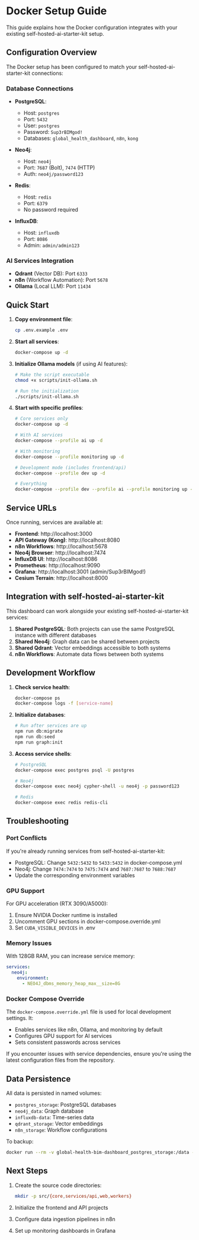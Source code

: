 # Docker Setup Guide

This guide explains how the Docker configuration integrates with your existing self-hosted-ai-starter-kit setup.

## Configuration Overview

The Docker setup has been configured to match your self-hosted-ai-starter-kit connections:

### Database Connections
- **PostgreSQL**: 
  - Host: `postgres`
  - Port: `5432`
  - User: `postgres`
  - Password: `Sup3rBIMgod!`
  - Databases: `global_health_dashboard`, `n8n`, `kong`

- **Neo4j**:
  - Host: `neo4j`
  - Port: `7687` (Bolt), `7474` (HTTP)
  - Auth: `neo4j/password123`

- **Redis**:
  - Host: `redis`
  - Port: `6379`
  - No password required

- **InfluxDB**:
  - Host: `influxdb`
  - Port: `8086`
  - Admin: `admin/admin123`

### AI Services Integration
- **Qdrant** (Vector DB): Port `6333`
- **n8n** (Workflow Automation): Port `5678`
- **Ollama** (Local LLM): Port `11434`

## Quick Start

1. **Copy environment file**:
   ```bash
   cp .env.example .env
   ```

2. **Start all services**:
   ```bash
   docker-compose up -d
   ```

3. **Initialize Ollama models** (if using AI features):
   ```bash
   # Make the script executable
   chmod +x scripts/init-ollama.sh
   
   # Run the initialization
   ./scripts/init-ollama.sh
   ```

4. **Start with specific profiles**:
   ```bash
   # Core services only
   docker-compose up -d

   # With AI services
   docker-compose --profile ai up -d

   # With monitoring
   docker-compose --profile monitoring up -d

   # Development mode (includes frontend/api)
   docker-compose --profile dev up -d

   # Everything
   docker-compose --profile dev --profile ai --profile monitoring up -d
   ```

## Service URLs

Once running, services are available at:

- **Frontend**: http://localhost:3000
- **API Gateway (Kong)**: http://localhost:8080
- **n8n Workflows**: http://localhost:5678
- **Neo4j Browser**: http://localhost:7474
- **InfluxDB UI**: http://localhost:8086
- **Prometheus**: http://localhost:9090
- **Grafana**: http://localhost:3001 (admin/Sup3rBIMgod!)
- **Cesium Terrain**: http://localhost:8000

## Integration with self-hosted-ai-starter-kit

This dashboard can work alongside your existing self-hosted-ai-starter-kit services:

1. **Shared PostgreSQL**: Both projects can use the same PostgreSQL instance with different databases
2. **Shared Neo4j**: Graph data can be shared between projects
3. **Shared Qdrant**: Vector embeddings accessible to both systems
4. **n8n Workflows**: Automate data flows between both systems

## Development Workflow

1. **Check service health**:
   ```bash
   docker-compose ps
   docker-compose logs -f [service-name]
   ```

2. **Initialize databases**:
   ```bash
   # Run after services are up
   npm run db:migrate
   npm run db:seed
   npm run graph:init
   ```

3. **Access service shells**:
   ```bash
   # PostgreSQL
   docker-compose exec postgres psql -U postgres

   # Neo4j
   docker-compose exec neo4j cypher-shell -u neo4j -p password123

   # Redis
   docker-compose exec redis redis-cli
   ```

## Troubleshooting

### Port Conflicts
If you're already running services from self-hosted-ai-starter-kit:
- PostgreSQL: Change `5432:5432` to `5433:5432` in docker-compose.yml
- Neo4j: Change `7474:7474` to `7475:7474` and `7687:7687` to `7688:7687`
- Update the corresponding environment variables

### GPU Support
For GPU acceleration (RTX 3090/A5000):
1. Ensure NVIDIA Docker runtime is installed
2. Uncomment GPU sections in docker-compose.override.yml
3. Set `CUDA_VISIBLE_DEVICES` in .env

### Memory Issues
With 128GB RAM, you can increase service memory:
```yaml
services:
  neo4j:
    environment:
      - NEO4J_dbms_memory_heap_max__size=8G
```

### Docker Compose Override
The `docker-compose.override.yml` file is used for local development settings. It:
- Enables services like n8n, Ollama, and monitoring by default
- Configures GPU support for AI services
- Sets consistent passwords across services

If you encounter issues with service dependencies, ensure you're using the latest configuration files from the repository.

## Data Persistence

All data is persisted in named volumes:
- `postgres_storage`: PostgreSQL databases
- `neo4j_data`: Graph database
- `influxdb-data`: Time-series data
- `qdrant_storage`: Vector embeddings
- `n8n_storage`: Workflow configurations

To backup:
```bash
docker run --rm -v global-health-bim-dashboard_postgres_storage:/data -v $(pwd)/backups:/backup alpine tar czf /backup/postgres-backup.tar.gz -C /data .
```

## Next Steps

1. Create the source code directories:
   ```bash
   mkdir -p src/{core,services/api,web,workers}
   ```

2. Initialize the frontend and API projects
3. Configure data ingestion pipelines in n8n
4. Set up monitoring dashboards in Grafana